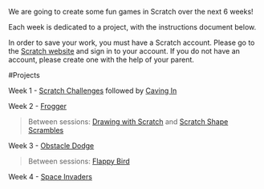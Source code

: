 
We are going to create some fun games in Scratch over the next 6 weeks! 

Each week is dedicated to a project, with the instructions document below.

In order to save your work, you must have a Scratch account. Please go to the [Scratch website](http://scratch.mit.edu) and sign in to your account. If you do not have an account, please create one with the help of your parent.


#Projects

Week 1 - [Scratch Challenges](https://docs.google.com/document/d/1W54WjBeZ-eq6J0AhammGe68sz9OlpdCvFY5PxsfnS6w/)        followed by [Caving In](https://docs.google.com/document/d/1nU1tD0Y-ANVMEnU_ajJ0kAXq45cGMpipCUcv_06Yik0/)

Week 2 - [Frogger](https://docs.google.com/document/d/1gZMwqGx0T73kvJkA57KQFdLMzsNpzO-5V8BC_ng9lBw/)

> Between sessions: [Drawing with Scratch](https://docs.google.com/document/d/1fFrCfqh650kuXVFrLhSkhgVxOtku4ZkYOjXJUNGMsgc/edit) and [Scratch Shape Scrambles](https://docs.google.com/document/d/1OrkIXgQe8L4qhRIHXt2pUCW8J9KeSqZO6B16fjfNtdw/edit)

Week 3 - [Obstacle Dodge](https://docs.google.com/document/d/1tla_5946PSpBKTzGlccXRAI-4oNLXskoxU68DngHePg/)

> Between sessions: [Flappy Bird](https://docs.google.com/document/d/1eoE7ri_SNmZxB0qDGB7FWdQtmBi0ZjBI1TPf_YU9WjY/edit)

Week 4 - [Space Invaders](https://docs.google.com/document/d/1GirMhyP70aVn3r4WkD5H2G-Z3cniaGki4hbbVh9E88Q/)

